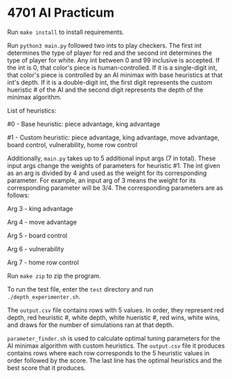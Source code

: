 # 4701 AI Practicum

Run `make install` to install requirements.


Run `python3 main.py` followed two ints to play checkers. The first int determines the type of player for red and the second int determines the type of player for white. Any int between 0 and 99 inclusive is accepted. If the int is 0, that color's piece is human-controlled. If it is a single-digit int, that color's piece is controlled by an AI minimax with base heuristics at that int's depth. If it is a double-digit int, the first digit represents the custom hueristic # of the AI and the second digit represents the depth of the minimax algorithm.


List of heuristics:

#0 - Base heuristic: piece advantage, king advantage

#1 - Custom heuristic: piece advantage, king advantage, move advantage, board control, vulnerability, home row control


Additionally, `main.py` takes up to 5 additional input args (7 in total). These input args change the weights of parameters for heuristic #1. The int given as an arg is divided by 4 and used as the weight for its corresponding parameter. For example, an input arg of 3 means the weight for its corresponding parameter will be 3/4. The corresponding parameters are as follows:

Arg 3 - king advantage

Arg 4 - move advantage

Arg 5 - board control

Arg 6 - vulnerability

Arg 7 - home row control


Run `make zip` to zip the program.


To run the test file, enter the `test` directory and run `./depth_experimenter.sh`.


The `output.csv` file contains rows with 5 values. In order, they represent red depth, red heuristic #, white depth, white hueristic #, red wins, white wins, and draws for the number of simulations ran at that depth.


`parameter_finder.sh` is used to calculate optimal tuning parameters for the AI minimax algorithm with custom heuristics. The `output.csv` file it produces contains rows where each row corresponds to the 5 heuristic values in order followed by the score. The last line has the optimal heuristics and the best score that it produces.
